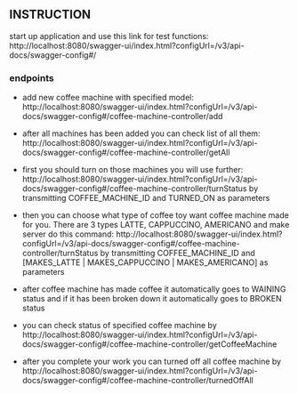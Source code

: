 ## INSTRUCTION

start up application and use this link for test functions: <br>
http://localhost:8080/swagger-ui/index.html?configUrl=/v3/api-docs/swagger-config#/

### endpoints

* add new coffee machine with specified model: <br>
http://localhost:8080/swagger-ui/index.html?configUrl=/v3/api-docs/swagger-config#/coffee-machine-controller/add

* after all machines has been added you can check list of all them: <br>
http://localhost:8080/swagger-ui/index.html?configUrl=/v3/api-docs/swagger-config#/coffee-machine-controller/getAll

* first you should turn on those machines you will use further:<br>
http://localhost:8080/swagger-ui/index.html?configUrl=/v3/api-docs/swagger-config#/coffee-machine-controller/turnStatus
by transmitting COFFEE_MACHINE_ID and TURNED_ON as parameters

* then you can choose what type of coffee toy want coffee machine made for you. There are 3 types 
LATTE, CAPPUCCINO, AMERICANO and make server do this command:
http://localhost:8080/swagger-ui/index.html?configUrl=/v3/api-docs/swagger-config#/coffee-machine-controller/turnStatus 
by transmitting COFFEE_MACHINE_ID and [MAKES_LATTE | MAKES_CAPPUCCINO | MAKES_AMERICANO] as parameters

* after coffee machine has made coffee it automatically goes to WAINING status and if 
it has been broken down it automatically goes to BROKEN status

* you can check status of specified coffee machine by
http://localhost:8080/swagger-ui/index.html?configUrl=/v3/api-docs/swagger-config#/coffee-machine-controller/getCoffeeMachine

* after you complete your work you can turned off all coffee machine by
  http://localhost:8080/swagger-ui/index.html?configUrl=/v3/api-docs/swagger-config#/coffee-machine-controller/turnedOffAll